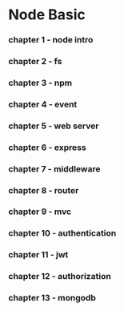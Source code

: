 # Node Basic

### chapter 1 - node intro
### chapter 2 - fs
### chapter 3 - npm
### chapter 4 - event
### chapter 5 - web server
### chapter 6 - express
### chapter 7 - middleware
### chapter 8 - router
### chapter 9 - mvc
### chapter 10 - authentication
### chapter 11 - jwt
### chapter 12 - authorization
### chapter 13 - mongodb